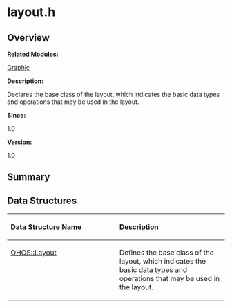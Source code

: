 # layout.h<a name="EN-US_TOPIC_0000001055678066"></a>

## **Overview**<a name="section1899854236093526"></a>

**Related Modules:**

[Graphic](graphic.md)

**Description:**

Declares the base class of the layout, which indicates the basic data types and operations that may be used in the layout. 

**Since:**

1.0

**Version:**

1.0

## **Summary**<a name="section1433505562093526"></a>

## Data Structures<a name="nested-classes"></a>

<a name="table1102255871093526"></a>
<table><thead align="left"><tr id="row631820908093526"><th class="cellrowborder" valign="top" width="50%" id="mcps1.1.3.1.1"><p id="p863900127093526"><a name="p863900127093526"></a><a name="p863900127093526"></a>Data Structure Name</p>
</th>
<th class="cellrowborder" valign="top" width="50%" id="mcps1.1.3.1.2"><p id="p1492436495093526"><a name="p1492436495093526"></a><a name="p1492436495093526"></a>Description</p>
</th>
</tr>
</thead>
<tbody><tr id="row1012500352093526"><td class="cellrowborder" valign="top" width="50%" headers="mcps1.1.3.1.1 "><p id="p1730209853093526"><a name="p1730209853093526"></a><a name="p1730209853093526"></a><a href="ohos-layout.md">OHOS::Layout</a></p>
</td>
<td class="cellrowborder" valign="top" width="50%" headers="mcps1.1.3.1.2 "><p id="p2126314137093526"><a name="p2126314137093526"></a><a name="p2126314137093526"></a>Defines the base class of the layout, which indicates the basic data types and operations that may be used in the layout. </p>
</td>
</tr>
</tbody>
</table>

